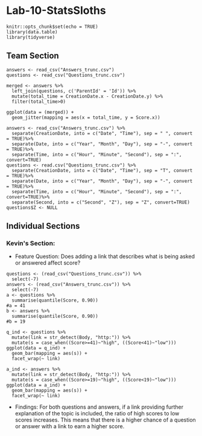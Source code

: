 # Lab-10-StatsSloths
```{r setup, include=FALSE}
knitr::opts_chunk$set(echo = TRUE)
library(data.table)
library(tidyverse)
```
## Team Section

```{r}
answers <- read_csv("Answers_trunc.csv")
questions <- read_csv("Questions_trunc.csv")

merged <- answers %>%
  left_join(questions, c('ParentId' = 'Id')) %>%
  mutate(total_time = CreationDate.x - CreationDate.y) %>%
  filter(total_time>0)

ggplot(data = (merged)) + 
  geom_jitter(mapping = aes(x = total_time, y = Score.x))
```
```{r}
answers <- read_csv("Answers_trunc.csv") %>%
  separate(CreationDate, into = c("Date", "Time"), sep = " ", convert = TRUE)%>%
  separate(Date, into = c("Year", "Month", "Day"), sep = "-", convert = TRUE)%>%
  separate(Time, into = c("Hour", "Minute", "Second"), sep = ":", convert=TRUE)
questions <- read.csv("Questions_trunc.csv") %>%
  separate(CreationDate, into = c("Date", "Time"), sep = "T", convert = TRUE)%>%
  separate(Date, into = c("Year", "Month", "Day"), sep = "-", convert = TRUE)%>%
  separate(Time, into = c("Hour", "Minute", "Second"), sep = ":", convert=TRUE)%>%
  separate(Second, into = c("Second", "Z"), sep = "Z", convert=TRUE)
questions$Z <- NULL
```
## Individual Sections
### Kevin's Section: 
* Feature Question: Does adding a link that describes what is being asked or answered affect score?

```{r}
questions <- (read_csv("Questions_trunc.csv")) %>%
  select(-7)
answers <- (read_csv("Answers_trunc.csv")) %>%
  select(-7)
a <- questions %>%
  summarise(quantile(Score, 0.90))
#a = 41
b <- answers %>%
  summarise(quantile(Score, 0.90))
#b = 19

q_ind <- questions %>%
  mutate(link = str_detect(Body, "http:")) %>%
  mutate(s = case_when((Score>=41)~"high", ((Score<41)~"low")))
ggplot(data = q_ind) +
  geom_bar(mapping = aes(s)) +
  facet_wrap(~ link)

a_ind <- answers %>%
  mutate(link = str_detect(Body, "http:")) %>%
  mutate(s = case_when((Score>=19)~"high", ((Score<19)~"low")))
ggplot(data = a_ind) +
  geom_bar(mapping = aes(s)) +
  facet_wrap(~ link)
```

* Findings: For both questions and answers, if a link providing further explanation of the topic is included, the ratio of high scores to low scores increases. This means that there is a higher chance of a question or answer with a link to earn a higher score.
